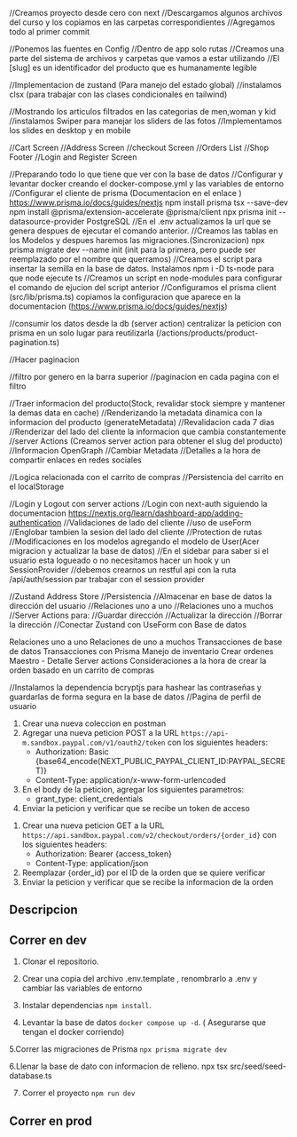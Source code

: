 //Creamos proyecto desde cero con next
//Descargamos algunos archivos del curso y los copiamos en las carpetas correspondientes
//Agregamos todo al primer commit

//Ponemos las fuentes en Config
//Dentro de app solo rutas
//Creamos una parte del sistema de archivos y carpetas que vamos a estar utilizando
//El [slug] es un identificador del producto que es humanamente legible

//Implementacion de zustand (Para manejo del estado global)
//instalamos clsx (para trabajar con las clases condicionales en tailwind)

//Mostrando los articulos filtrados en las categorias de men,woman y kid
//instalamos Swiper para manejar los sliders de las fotos
//Implementamos los slides en desktop y en mobile

//Cart Screen
//Address Screen
//checkout Screen
//Orders List
//Shop Footer
//Login and Register Screen

//Preparando todo lo que tiene que ver con la base de datos
//Configurar y levantar docker creando el docker-compose.yml y las variables de entorno
//Configurar el cliente de prisma (Documentacion en el enlace )
https://www.prisma.io/docs/guides/nextjs
npm install prisma tsx --save-dev
npm install @prisma/extension-accelerate @prisma/client
npx prisma init --datasource-provider PostgreSQL
//En el .env actualizamos la url que se genera despues de ejecutar el comando anterior.
//Creamos las tablas en los Modelos y despues haremos las migraciones.(Sincronizacion)
npx prisma migrate dev --name init (init para la primera, pero puede ser reemplazado por el nombre que querramos)
//Creamos el script para insertar la semilla en la base de datos. Instalamos npm i -D ts-node para que node ejecute ts
//Creamos un script en node-modules para configurar el comando de ejucion del script anterior
//Configuramos el prisma client (src/lib/prisma.ts) copiamos la configuracion que aparece en la documentacion (https://www.prisma.io/docs/guides/nextjs)

//consumir los datos desde la db (server action)
centralizar la peticion con prisma en un solo lugar para reutilizarla (/actions/products/product-pagination.ts)

//Hacer paginacion

//filtro por genero en la barra superior
//paginacion en cada pagina con el filtro

//Traer informacion del producto(Stock, revalidar stock siempre y mantener la demas data en cache)
//Renderizando la metadata dinamica con la informacion del producto (generateMetadata)
//Revalidacion cada 7 dias
//Renderizar del lado del cliente la informacion que cambia constantemente
//server Actions (Creamos server action para obtener el slug del producto)
//Informacion OpenGraph
//Cambiar Metadata
//Detalles a la hora de compartir enlaces en redes sociales

//Logica relacionada con el carrito de compras
//Persistencia del carrito en el localStorage

//Login y Logout con server actions
//Login con next-auth siguiendo la documentacion https://nextjs.org/learn/dashboard-app/adding-authentication
//Validaciones de lado del cliente
//uso de useForm
//Englobar tambien la sesion del lado del cliente
//Protection de rutas
//Modificaciones en los modelos agregando el modelo de User(Acer migracion y actualizar la base de datos)
//En el sidebar para saber si el usuario esta logueado o no necesitamos hacer un hook y un SessionProvider
//debemos crearnos un restful api con la ruta /api/auth/session par trabajar con el session provider

//Zustand Address Store
//Persistencia
//Almacenar en base de datos la dirección del usuario
//Relaciones uno a uno
//Relaciones uno a muchos
//Server Actions para:
//Guardar dirección
//Actualizar la dirección
//Borrar la dirección
//Conectar Zustand con UseForm con Base de datos

<!-- npx prisma migrate dev --name add-user-model -->
<!-- #git push -u origin main -->

Relaciones uno a uno
Relaciones de uno a muchos
Transacciones de base de datos
Transacciones con Prisma
Manejo de inventario
Crear ordenes
Maestro - Detalle
Server actions
Consideraciones a la hora de crear la orden basado en un carrito de compras

//Instalamos la dependencia bcryptjs para hashear las contraseñas y guardarlas de forma segura en la base de datos
//Pagina de perfil de usuario

<!-- NextAuth.js -->
<!-- //Crear una variable de entorno para generar una  semilla unica -->
<!-- Ejecutamos comando openssl rand -base64 32 y nos genera algo como esto  7sOGoMvllXorsgiTj1grLzxwHoFl7mAyVss1chCLO9Q=-->

<!-- Importante (En los scripts de node no utilizar las rutas de importacion con @ , porque no las reconoce) -->
<!-- Nota: para ejecutarlo debemos ir en la terminal a la ruta donde esta el seed y ejecutar npx tsc --init para crear un archivo de configuracion y asi se puedan hacer importaciones
desde el archivo del script.(al final use npx tsx src/seed/seed-database.ts para correr el script porque no me funciono con npm run seed-->
<!-- Nota: ngrok es un sitio para probar la app sin subirla a produccion -->

<!-- Nota: Si creamos las tablas en una app de terceros y despues en el proyecto ejecutamos (npx prisma db pull) podremos descargar los modelos con
sus respectivas relaciones y todo como lo hemos creado.Es util cuando ya tenemos una base de datos previamente creada-->

<!-- Hidratacion: Hicimos un loader en el componente del top-menu, y seteamos el loader en false dentro de un useEffect que va a disparar false cuando se termine de cargar
el componente, hicimos la condicion que no mostrara la cantidad del carrito hasta que se haya cargado el componente, y asi no da el error de hidratacion -->

<!-- NOTA: El transactionId es el id que nos da el proveedor de pagos para identificar la transaccion, es importante si tenemos varios proveedores de pagos manejar independiente para saber de quien es cada transaccion -->

<!-- https://www.npmjs.com/package/@paypal/react-paypal-js // Paquete de paypal oficial -->
<!-- Paypal//Hice las configuraciones de cuenta en paypal modo de desarrollador en sandbox, obtube un correo de prueba y contraseña de prueba, el la llave publica y la privada y las colo que en el .env -->
<!-- En produccion puede que solo halla que cambiar las api keys por las de produccion, para modo de desarrollo solo trabajar en sandbox -->
<!-- Debemos utilizar un provider generado por la documentacion de paypal en el cliente -->

<!-- Configuracion de prueba de peticion con postman -->

<!-- TODO: Hay que implementar una forma para que cuando se estan seleccionando la cantidad de los productos baje la cantidad que hay en el stock porque puede seleccionar la cantidad maxima y despues de agregar al carrito puede volver a seleccionar la cantidad maxima y asi consecutivamente -->

1. Crear una nueva coleccion en postman
2. Agregar una nueva peticion POST a la URL `https://api-m.sandbox.paypal.com/v1/oauth2/token` con los siguientes headers:
   - Authorization: Basic {base64_encode(NEXT_PUBLIC_PAYPAL_CLIENT_ID:PAYPAL_SECRET)}
   - Content-Type: application/x-www-form-urlencoded
3. En el body de la peticion, agregar los siguientes parametros:
   - grant_type: client_credentials
4. Enviar la peticion y verificar que se recibe un token de acceso

<!-- Para chequear la orden de pago -->

1. Crear una nueva peticion GET a la URL `https://api.sandbox.paypal.com/v2/checkout/orders/{order_id}` con los siguientes headers:
   - Authorization: Bearer {access_token}
   - Content-Type: application/json
2. Reemplazar {order_id} por el ID de la orden que se quiere verificar
3. Enviar la peticion y verificar que se recibe la informacion de la orden

## Descripcion

## Correr en dev

1. Clonar el repositorio.

2. Crear una copia del archivo .env.template , renombrarlo a .env y cambiar las variables de entorno

3. Instalar dependencias `npm install`.

4. Levantar la base de datos `docker compose up -d`. ( Asegurarse que tengan el docker corriendo)

5.Correr las migraciones de Prisma `npx prisma migrate dev`

6.Llenar la base de dato con informacion de relleno. npx tsx src/seed/seed-database.ts

7. Correr el proyecto `npm run dev`

## Correr en prod
